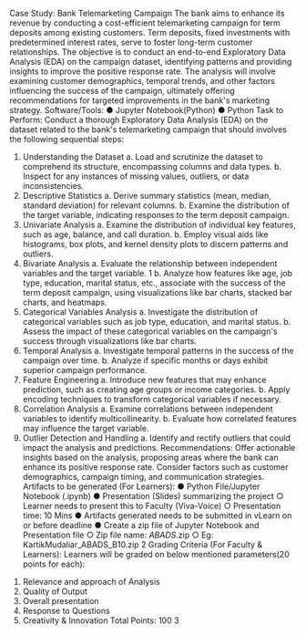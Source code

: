 Case Study: Bank Telemarketing Campaign
The bank aims to enhance its revenue by conducting a cost-efficient telemarketing
campaign for term deposits among existing customers. Term deposits, fixed
investments with predetermined interest rates, serve to foster long-term customer
relationships. The objective is to conduct an end-to-end Exploratory Data Analysis (EDA)
on the campaign dataset, identifying patterns and providing insights to improve the
positive response rate. The analysis will involve examining customer demographics,
temporal trends, and other factors influencing the success of the campaign, ultimately
offering recommendations for targeted improvements in the bank's marketing strategy.
Software/Tools:
● Jupyter Notebook(Python)
● Python
Task to Perform:
Conduct a thorough Exploratory Data Analysis (EDA) on the dataset related to the bank's
telemarketing campaign that should involves the following sequential steps:
1. Understanding the Dataset
a. Load and scrutinize the dataset to comprehend its structure,
encompassing columns and data types.
b. Inspect for any instances of missing values, outliers, or data
inconsistencies.
2. Descriptive Statistics
a. Derive summary statistics (mean, median, standard deviation) for relevant
columns.
b. Examine the distribution of the target variable, indicating responses to the
term deposit campaign.
3. Univariate Analysis
a. Examine the distribution of individual key features, such as age, balance,
and call duration.
b. Employ visual aids like histograms, box plots, and kernel density plots to
discern patterns and outliers.
4. Bivariate Analysis
a. Evaluate the relationship between independent variables and the target
variable.
1
b. Analyze how features like age, job type, education, marital status, etc.,
associate with the success of the term deposit campaign, using
visualizations like bar charts, stacked bar charts, and heatmaps.
5. Categorical Variables Analysis
a. Investigate the distribution of categorical variables such as job type,
education, and marital status.
b. Assess the impact of these categorical variables on the campaign's
success through visualizations like bar charts.
6. Temporal Analysis
a. Investigate temporal patterns in the success of the campaign over time.
b. Analyze if specific months or days exhibit superior campaign
performance.
7. Feature Engineering
a. Introduce new features that may enhance prediction, such as creating age
groups or income categories.
b. Apply encoding techniques to transform categorical variables if
necessary.
8. Correlation Analysis
a. Examine correlations between independent variables to identify
multicollinearity.
b. Evaluate how correlated features may influence the target variable.
9. Outlier Detection and Handling
a. Identify and rectify outliers that could impact the analysis and predictions.
Recommendations:
Offer actionable insights based on the analysis, proposing areas where the bank can
enhance its positive response rate. Consider factors such as customer demographics,
campaign timing, and communication strategies.
Artifacts to be generated (For Learners):
● Python File/Jupyter Notebook (.ipynb)
● Presentation (Slides) summarizing the project
○ Learner needs to present this to Faculty (Viva-Voice)
○ Presentation time: 10 Mins
● Artifacts generated needs to be submitted in vLearn on or before deadline
● Create a zip file of Jupyter Notebook and Presentation file
○ Zip file name: <LearnerName>_ABADS_<Batch>.zip
○ Eg: KartikMudaliar_ABADS_B10.zip
2
Grading Criteria (For Faculty & Learners):
Learners will be graded on below mentioned parameters(20 points for each):
1) Relevance and approach of Analysis
2) Quality of Output
3) Overall presentation
4) Response to Questions
5) Creativity & Innovation
Total Points: 100
3
